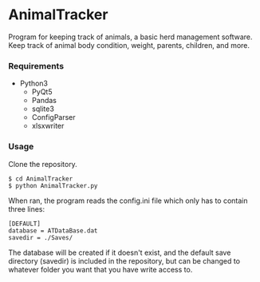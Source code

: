 # AnimalTracker
Program for keeping track of animals, a basic herd management software.
Keep track of animal body condition, weight, parents, children, and more.

### Requirements

- Python3
    - PyQt5
    - Pandas
    - sqlite3
    - ConfigParser
    - xlsxwriter

### Usage
Clone the repository.
```shell
$ cd AnimalTracker
$ python AnimalTracker.py
```

When ran, the program reads the config.ini file which only has to contain three lines:

```init
[DEFAULT]
database = ATDataBase.dat
savedir = ./Saves/ 
```

The database will be created if it doesn't exist, and the default save directory (savedir) is included in the repository, but can be changed to whatever folder you want that you have write access to. 
